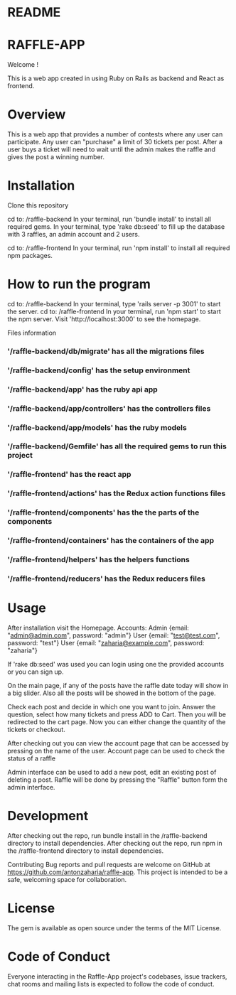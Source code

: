 # README


# RAFFLE-APP
Welcome !

This is a web app created in using Ruby on Rails as backend and React as frontend.

# Overview
This is a web app that provides a number of contests where any user can participate.
Any user can "purchase" a limit of 30 tickets per post.
After a user buys a ticket will need to wait until the admin makes the raffle and gives the post a winning number.

# Installation
Clone this repository

cd to: /raffle-backend 
In your terminal, run 'bundle install' to install all required gems.
In your terminal, type 'rake db:seed' to fill up the database with 3 raffles, an admin account and 2 users.

cd to: /raffle-frontend
In your terminal, run 'npm install' to install all required npm packages.

# How to run the program
cd to: /raffle-backend 
In your terminal, type 'rails server -p 3001' to start the server.
cd to: /raffle-frontend
In your terminal, run 'npm start' to start the npm server.
Visit 'http://localhost:3000' to see the homepage.

Files information
### '/raffle-backend/db/migrate' has all the migrations files
### '/raffle-backend/config' has the setup environment
### '/raffle-backend/app' has the ruby api app
### '/raffle-backend/app/controllers' has the controllers files
### '/raffle-backend/app/models' has the ruby models
### '/raffle-backend/Gemfile' has all the required gems to run this project


### '/raffle-frontend' has the react app
### '/raffle-frontend/actions' has the Redux action functions files
### '/raffle-frontend/components' has the the parts of the components
### '/raffle-frontend/containers' has the containers of the app
### '/raffle-frontend/helpers' has the helpers functions
### '/raffle-frontend/reducers' has the Redux reducers files


# Usage
After installation visit the Homepage.
Accounts:
Admin {email: "admin@admin.com", password: "admin"}
User {email: "test@test.com", password: "test"}
User {email: "zaharia@example.com", password: "zaharia"}

If 'rake db:seed' was used you can login using one the provided accounts or you can sign up.

On the main page, if any of the posts have the raffle date today will show in a big slider. Also all the posts will be showed in the bottom of the page.

Check each post and decide in which one you want to join. 
Answer the question, select how many tickets and press ADD to Cart. Then you will be redirected to the cart page.
Now you can either change the quantity of the tickets or checkout.

After checking out you can view the account page that can be accessed by pressing on the name of the user.
Account page can be used to check the status of a raffle

Admin interface can be used to add a new post, edit an existing post of deleting a post.
Raffle will be done by pressing the "Raffle" button form the admin interface.

# Development
After checking out the repo, run bundle install in the /raffle-backend directory to install dependencies.
After checking out the repo, run npm in the /raffle-frontend directory to install dependencies.

Contributing
Bug reports and pull requests are welcome on GitHub at https://github.com/antonzaharia/raffle-app. This project is intended to be a safe, welcoming space for collaboration.

# License
The gem is available as open source under the terms of the MIT License.

# Code of Conduct
Everyone interacting in the Raffle-App project's codebases, issue trackers, chat rooms and mailing lists is expected to follow the code of conduct.
